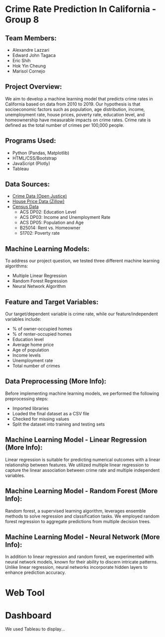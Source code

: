 # Crime Rate Prediction In California - Group 8 

## Team Members:
- Alexandre Lazzari
- Edward John Tagaca
- Eric Shih
- Hok Yin Cheung
- Marisol Cornejo

## Project Overview:
We aim to develop a machine learning model that predicts crime rates in California based on data from 2010 to 2019. Our hypothesis is that socioeconomic factors such as population, age distribution, income, unemployment rate, house prices, poverty rate, education level, and homeownership have measurable impacts on crime rates. Crime rate is defined as the total number of crimes per 100,000 people.

## Programs Used:
- Python (Pandas, Matplotlib)
- HTML/CSS/Bootstrap
- JavaScript (Plotly)
- Tableau

## Data Sources:
- [Crime Data (Open Justice)](https://openjustice.doj.ca.gov/data)
- [House Price Data (Zillow)](https://www.zillow.com/research/data/)
- [Census Data](https://data.census.gov/)
  - ACS DP02: Education Level
  - ACS DP03: Income and Unemployment Rate
  - ACS DP05: Population and Age
  - B25014: Rent vs. Homeowner
  - S1702: Poverty rate

## Machine Learning Models:
To address our project question, we tested three different machine learning algorithms:
- Multiple Linear Regression
- Random Forest Regression
- Neural Network Algorithm

## Feature and Target Variables:
Our target/dependent variable is crime rate, while our feature/independent variables include:
- % of owner-occupied homes
- % of renter-occupied homes
- Education level
- Average home price
- Age of population
- Income levels
- Unemployment rate
- Total number of crimes

## Data Preprocessing (More Info):
Before implementing machine learning models, we performed the following preprocessing steps:
- Imported libraries
- Loaded the final dataset as a CSV file
- Checked for missing values
- Split the dataset into training and testing sets

## Machine Learning Model - Linear Regression (More Info):
Linear regression is suitable for predicting numerical outcomes with a linear relationship between features. We utilized multiple linear regression to capture the linear association between crime rate and multiple independent variables.

## Machine Learning Model - Random Forest (More Info):
Random forest, a supervised learning algorithm, leverages ensemble methods to solve regression and classification tasks. We employed random forest regression to aggregate predictions from multiple decision trees.

## Machine Learning Model - Neural Network (More Info):
In addition to linear regression and random forest, we experimented with neural network models, known for their ability to discern intricate patterns. Unlike linear regression, neural networks incorporate hidden layers to enhance prediction accuracy.


# Web Tool


# Dashboard
We used Tableau to display...
